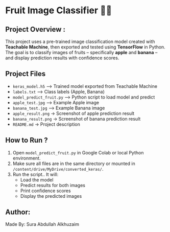 # Fruit Image Classifier 🍎🍌
## Project Overview :
This project uses a pre-trained image classification model created with **Teachable Machine**, then exported and tested using **TensorFlow** in Python.
The goal is to classify images of fruits – specifically **apple** and **banana** – and display prediction results with confidence scores.
## Project Files
- `keras_model.h5` –> Trained model exported from Teachable Machine
- `labels.txt` –> Class labels (Apple, Banana)
- `model_predict_fruit.py` –> Python script to load model and predict
- `apple_test.jpg` –> Example Apple image
- `banana_test.jpg` –> Example Banana image
- `apple_result.png` -> Screenshot of apple prediction result 
- `banana_result.png` -> Screenshot of banana prediction result 
- `README.md` -> Project description
## How to Run ?
1. Open `model_predict_fruit.py` in Google Colab or local Python environment.
2. Make sure all files are in the same directory or mounted in `/content/drive/MyDrive/converted_keras/`.
3. Run the script.. It will:
   - Load the model
   - Predict results for both images
   - Print confidence scores
   - Display the predicted images
  ## Author:
  Made By: Sura Abdullah Alkhuzaim
